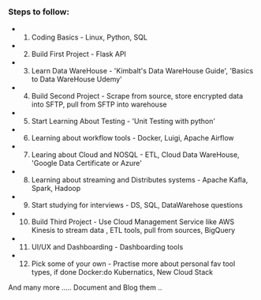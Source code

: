 ### Steps to follow:

* 1. Coding Basics - Linux, Python, SQL
* 2. Build First Project - Flask API
* 3. Learn Data WareHouse - 'Kimbalt's Data WareHouse Guide', 'Basics to Data WareHouse Udemy'
* 4. Build Second Project - Scrape from source, store encrypted data into SFTP, pull from SFTP into warehouse
* 5. Start Learning About Testing - 'Unit Testing with python'
* 6. Learning about workflow tools - Docker, Luigi, Apache Airflow

* 7. Learing about Cloud and NOSQL - ETL, Cloud Data WareHouse, 'Google Data Certificate or Azure' 
* 8. Learning about streaming and Distributes systems - Apache Kafla, Spark, Hadoop
* 9. Start studying for interviews - DS, SQL, DataWarehose questions
* 10. Build Third Project - Use Cloud Management Service like AWS Kinesis to stream data , ETL tools, pull from sources, BigQuery
* 11. UI/UX and Dashboarding - Dashboarding tools
* 12. Pick some of your own - Practise more about personal fav tool types, if done Docker:do Kubernatics, New Cloud Stack 

And many more .....
Document and Blog them ..
